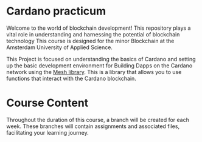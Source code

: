 # Cardano practicum
Welcome to the world of blockchain development! This repository plays a vital role in understanding and harnessing the potential of blockchain technology This course is designed for the minor Blockchain at the Amsterdam University of Applied Science.

This Project is focused on understanding the basics of Cardano and setting up the basic development environment for Building 
Dapps on the Cardano network using the [Mesh library](https://meshjs.dev/).  This is a library that allows you to use functions that interact with the Cardano blockchain.

# Course Content

Throughout the duration of this course, a branch will be created for each week. These branches will contain assignments and associated files, facilitating your learning journey.
